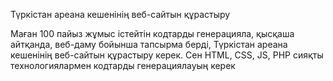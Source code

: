 Түркістан ареана кешенінің веб-сайтын құрастыру


Маған 100 пайыз жұмыс істейтін кодтарды генерацияла, қысқаша айтқанда, веб-даму бойынша тапсырма берді, Түркістан ареана кешенінің веб-сайтын құрастыру керек. Сен HTML, CSS, JS, PHP сияқты технологиялармен кодтарды генерациялауың керек
